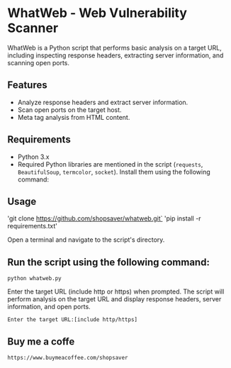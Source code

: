 # WhatWeb - Web Vulnerability Scanner

WhatWeb is a Python script that performs basic analysis on a target URL, including inspecting response headers, extracting server information, and scanning open ports.

## Features

- Analyze response headers and extract server information.
- Scan open ports on the target host.
- Meta tag analysis from HTML content.

## Requirements

- Python 3.x
- Required Python libraries are mentioned in the script (`requests`, `BeautifulSoup`, `termcolor`, `socket`). Install them using the following command:


## Usage

'git clone https://github.com/shopsaver/whatweb.git`
'pip install -r requirements.txt'

Open a terminal and navigate to the script's directory.

## Run the script using the following command:

`python whatweb.py`

Enter the target URL (include http or https) when prompted.
The script will perform analysis on the target URL and display response headers, server information, and open ports.

`Enter the target URL:[include http/https] `


## Buy me a coffe

`https://www.buymeacoffee.com/shopsaver`





